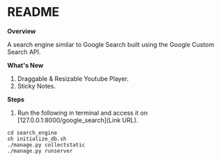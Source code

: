 # README #

**Overview**

A search engine similar to Google Search built using the Google Custom Search API.

**What's New**

1. Draggable & Resizable Youtube Player.
2. Sticky Notes.

**Steps**

1. Run the following in terminal and access it on [127.0.0.1:8000/google_search](Link URL).
```
cd search_engine
sh initialize_db.sh
./manage.py collectstatic
./manage.py runserver
```
